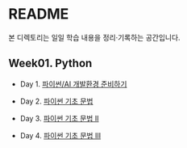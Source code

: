 # README

본 디렉토리는 일일 학습 내용을 정리·기록하는 공간입니다.



## Week01. Python

- Day 1. [파이썬/AI 개발환경 준비하기](https://github.com/iloveslowfood/iloveCookBook/blob/main/NAVERBoostcamp/daily_reports/Day001.md)

- Day 2. [파이썬 기초 문법](https://github.com/iloveslowfood/iloveCookBook/blob/main/NAVERBoostcamp/daily_reports/Day002.md)

- Day 3. [파이썬 기초 문법 II](https://github.com/iloveslowfood/iloveCookBook/blob/main/NAVERBoostcamp/daily_reports/Day003.md)

- Day 4. [파이썬 기초 문법 III](https://github.com/iloveslowfood/iloveCookBook/blob/main/NAVERBoostcamp/daily_reports/Day004.md)